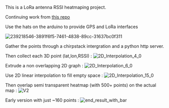 This is a LoRa antenna RSSI heatmaping project.

Continuing work from [this repo](https://github.com/thanospan/dragino-lora-gps)

Use the hats on the arduino to provide GPS and LoRa interfaces

![239218546-3891f6f5-7461-4838-89cc-31637bc0f311](https://github.com/Skorpinakos/lora_map_v2/assets/82767099/24e2389f-488d-403a-90c3-de3ef8e93085)

Gather the points through a chirpstack intergration and a python http server.

Then collect each 3D point (lat,lon,RSSI) :
![2D_Interpolation_4_0](https://github.com/Skorpinakos/lora_map_v2/assets/82767099/f6b24d63-f4f2-4b39-87f9-d9fa5448bf06)

Extrude a non overlapping 2D graph :
![2D_Interpolation_6_0](https://github.com/Skorpinakos/lora_map_v2/assets/82767099/c24fdd0b-50c4-4e3a-913c-46ce9c0ab49f)

Use 2D linear interpolation to fill empty space :
![2D_Interpolation_15_0](https://github.com/Skorpinakos/lora_map_v2/assets/82767099/9c63d0a8-82e1-4b0a-ac70-b84e613e074d)

Then overlap semi transparent heatmap (with 500+ points) on the actual map :
![V2](https://github.com/Skorpinakos/lora_map_v2/assets/82767099/ec0517be-cf87-47ef-9aa7-f3de5f2689b0)

Early version with just ~160 points :
![end_result_with_bar](https://github.com/Skorpinakos/lora_map_v2/assets/82767099/adecd9e7-ad76-4bdb-b53c-13c9317ae2a6)






